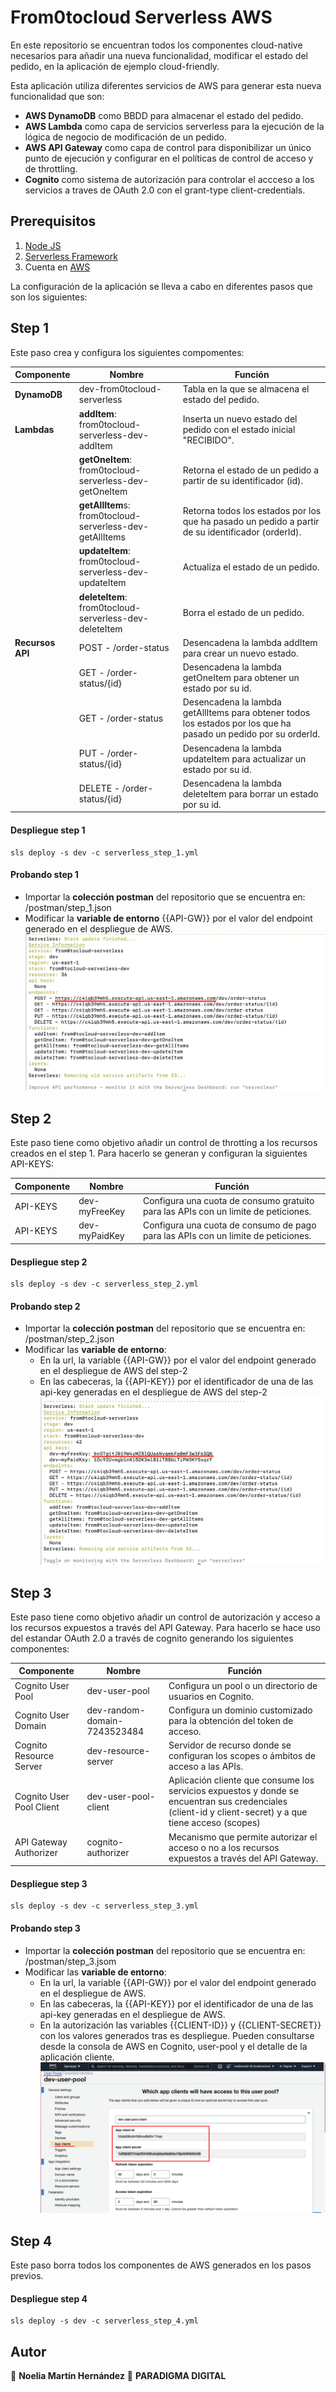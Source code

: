 # From0tocloud Serverless AWS
En este repositorio se encuentran todos los componentes cloud-native necesarios para añadir una nueva funcionalidad, modificar el estado del pedido, en la aplicación de ejemplo cloud-friendly.

Esta aplicación utiliza diferentes servicios de AWS para generar esta nueva funcionalidad que son:
- **AWS DynamoDB** como BBDD para almacenar el estado del pedido.
- **AWS Lambda** como capa de servicios serverless para la ejecución de la lógica de negocio de modificación de un pedido.
- **AWS API Gateway** como capa de control para disponibilizar un único punto de ejecución y configurar en el políticas de control de acceso y de throttling. 
- **Cognito** como sistema de autorización para controlar el accceso a los servicios a traves de OAuth 2.0 con el grant-type client-credentials.

## Prerequisitos
1. [Node JS](https://docs.npmjs.com/downloading-and-installing-node-js-and-npm)
2. [Serverless Framework](https://www.npmjs.com/package/serverless)
3. Cuenta en [AWS](https://aws.amazon.com/es/resources/create-account/)

La configuración de la aplicación se lleva a cabo en diferentes pasos que son los siguientes:
## Step 1
Este paso crea y configura los siguientes compomentes:

| **Componente** | **Nombre** | **Función** |
| ------ | ------ | ------ |
| **DynamoDB** | dev-from0tocloud-serverless | Tabla en la que se almacena el estado del pedido. |
| **Lambdas** | **addItem**: from0tocloud-serverless-dev-addItem | Inserta un nuevo estado del pedido con el estado inicial "RECIBIDO". |
|  | **getOneItem**: from0tocloud-serverless-dev-getOneItem | Retorna el estado de un pedido a partir de su identificador (id). |
|  | **getAllItem**s: from0tocloud-serverless-dev-getAllItems | Retorna todos los estados por los que ha pasado un pedido a partir de su identificador (orderId). |
|  | **updateItem**: from0tocloud-serverless-dev-updateItem |Actualiza el estado de un pedido. |
|  | **deleteItem**: from0tocloud-serverless-dev-deleteItem | Borra el estado de un pedido. |
| **Recursos API** | POST - /order-status | Desencadena la lambda addItem para crear un nuevo estado. |
|  | GET - /order-status/{id} | Desencadena la lambda getOneItem para obtener un estado por su id. |
|  | GET - /order-status | Desencadena la lambda getAllItems para obtener todos los estados por los que ha pasado un pedido por su orderId. |
|  | PUT - /order-status/{id} | Desencadena la lambda updateItem para actualizar un estado por su id. |
|  | DELETE - /order-status/{id} | Desencadena la lambda deleteItem para borrar un estado por su id. |
  
#### Despliegue step 1
```
sls deploy -s dev -c serverless_step_1.yml
```
#### Probando step 1
- Importar la **colección postman** del repositorio que se encuentra en: /postman/step_1.json
- Modificar la **variable de entorno** {{API-GW}} por el valor del endpoint generado en el despliegue de AWS. 
![alt text](images/step_1.png)

## Step 2
Este paso tiene como objetivo añadir un control de throtting a los recursos creados en el step 1. Para hacerlo se generan y configuran la siguientes API-KEYS:

| **Componente** | **Nombre** | **Función** |
| ------ | ------ | ------ |
| API-KEYS | dev-myFreeKey | Configura una cuota de consumo gratuito para las APIs con un limite de peticiones. |
| API-KEYS | dev-myPaidKey | Configura una cuota de consumo de pago para las APIs con un limite de peticiones. |

#### Despliegue step 2
```
sls deploy -s dev -c serverless_step_2.yml
```
#### Probando step 2
- Importar la **colección postman** del repositorio que se encuentra en: /postman/step_2.json
- Modificar las **variable de entorno**:
    -  En la url, la variable {{API-GW}} por el valor del endpoint generado en el despliegue de AWS del step-2
    -  En las cabeceras, la {{API-KEY}} por el identificador de una de las api-key generadas en el despliegue de AWS del step-2
![alt text](images/step_2.png)

## Step 3
Este paso tiene como objetivo añadir un control de autorización y acceso a los recursos expuestos a través del API Gateway. Para hacerlo se hace uso del estandar OAuth 2.0 a través de cognito generando los siguientes componentes:

| **Componente** | **Nombre** | **Función** |
| ------ | ------ | ------ |
| Cognito User Pool | dev-user-pool | Configura un pool o un directorio de usuarios en Cognito. |
| Cognito User Domain | dev-random-domain-7243523484 | Configura un dominio customizado para la obtención del token de acceso. |
| Cognito Resource Server | dev-resource-server | Servidor de recurso donde se configuran los scopes o ámbitos de acceso a las APIs. |
| Cognito User Pool Client | dev-user-pool-client | Aplicación cliente que consume los servicios expuestos y donde se encuentran sus credenciales (client-id y client-secret) y a que tiene acceso (scopes) |
| API Gateway Authorizer | cognito-authorizer | Mecanismo que permite autorizar el acceso o no a los recursos expuestos a través del API Gateway. |

#### Despliegue step 3
```
sls deploy -s dev -c serverless_step_3.yml
```
#### Probando step 3
- Importar la **colección postman** del repositorio que se encuentra en: /postman/step_3.jsom
- Modificar las **variable de entorno**:
    -  En la url, la variable {{API-GW}} por el valor del endpoint generado en el despliegue de AWS.
    -  En las cabeceras, la {{API-KEY}} por el identificador de una de las api-key generadas en el despliegue de AWS.
    -  En la autorización las variables {{CLIENT-ID}} y {{CLIENT-SECRET}} con los valores generados tras es despliegue. Pueden consultarse desde la consola de AWS en Cognito, user-pool y el detalle de la aplicación cliente.
![alt text](images/step_3.png)

## Step 4
Este paso borra todos los componentes de AWS generados en los pasos previos.

#### Despliegue step 4
```
sls deploy -s dev -c serverless_step_4.yml
```

## Autor
👤 **Noelia Martín Hernández** 
🏢 **PARADIGMA DIGITAL**